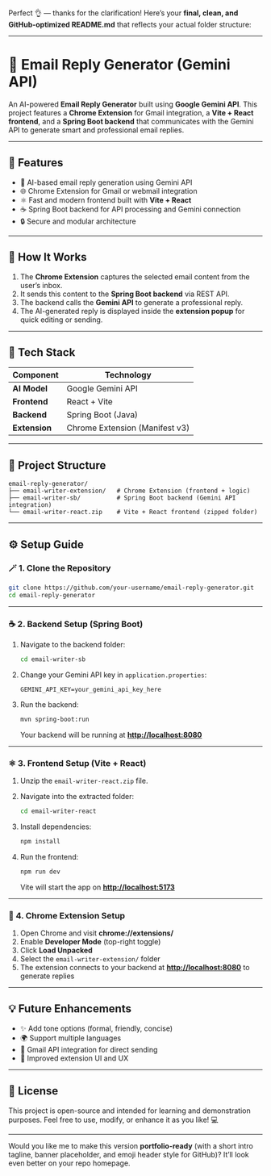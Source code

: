 Perfect 👌 — thanks for the clarification!
Here’s your **final, clean, and GitHub-optimized README.md** that reflects your actual folder structure:

---

# 📧 Email Reply Generator (Gemini API)

An AI-powered **Email Reply Generator** built using **Google Gemini API**.
This project features a **Chrome Extension** for Gmail integration, a **Vite + React frontend**, and a **Spring Boot backend** that communicates with the Gemini API to generate smart and professional email replies.

---

## 🚀 Features

* 🤖 AI-based email reply generation using Gemini API
* 🌐 Chrome Extension for Gmail or webmail integration
* ⚛️ Fast and modern frontend built with **Vite + React**
* ☕ Spring Boot backend for API processing and Gemini connection
* 🔒 Secure and modular architecture

---

## 🧠 How It Works

1. The **Chrome Extension** captures the selected email content from the user’s inbox.
2. It sends this content to the **Spring Boot backend** via REST API.
3. The backend calls the **Gemini API** to generate a professional reply.
4. The AI-generated reply is displayed inside the **extension popup** for quick editing or sending.

---

## 🧰 Tech Stack

| Component     | Technology                     |
| ------------- | ------------------------------ |
| **AI Model**  | Google Gemini API              |
| **Frontend**  | React + Vite                   |
| **Backend**   | Spring Boot (Java)             |
| **Extension** | Chrome Extension (Manifest v3) |

---

## 📁 Project Structure

```
email-reply-generator/
├── email-writer-extension/   # Chrome Extension (frontend + logic)
├── email-writer-sb/          # Spring Boot backend (Gemini API integration)
└── email-writer-react.zip    # Vite + React frontend (zipped folder)
```

---

## ⚙️ Setup Guide

### 🪄 1. Clone the Repository

```bash
git clone https://github.com/your-username/email-reply-generator.git
cd email-reply-generator
```

---

### ☕ 2. Backend Setup (Spring Boot)

1. Navigate to the backend folder:

   ```bash
   cd email-writer-sb
   ```
2. Change your Gemini API key in `application.properties`:

   ```properties
   GEMINI_API_KEY=your_gemini_api_key_here
   ```
3. Run the backend:

   ```bash
   mvn spring-boot:run
   ```

   Your backend will be running at **[http://localhost:8080](http://localhost:8080)**

---

### ⚛️ 3. Frontend Setup (Vite + React)

1. Unzip the `email-writer-react.zip` file.
2. Navigate into the extracted folder:

   ```bash
   cd email-writer-react
   ```
3. Install dependencies:

   ```bash
   npm install
   ```
4. Run the frontend:

   ```bash
   npm run dev
   ```

   Vite will start the app on **[http://localhost:5173](http://localhost:5173)**

---

### 🧩 4. Chrome Extension Setup

1. Open Chrome and visit **chrome://extensions/**
2. Enable **Developer Mode** (top-right toggle)
3. Click **Load Unpacked**
4. Select the `email-writer-extension/` folder
5. The extension connects to your backend at **[http://localhost:8080](http://localhost:8080)** to generate replies

---

## 💡 Future Enhancements

* ✨ Add tone options (formal, friendly, concise)
* 🌍 Support multiple languages
* 💌 Gmail API integration for direct sending
* 🎨 Improved extension UI and UX

---

## 🧾 License

This project is open-source and intended for learning and demonstration purposes.
Feel free to use, modify, or enhance it as you like! 💻

---

Would you like me to make this version **portfolio-ready** (with a short intro tagline, banner placeholder, and emoji header style for GitHub)? It’ll look even better on your repo homepage.
